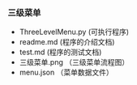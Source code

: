 ### 三级菜单
* ThreeLevelMenu.py (可执行程序)
* readme.md (程序的介绍文档)
* test.md (程序的测试文档)
* 三级菜单.png （三级菜单流程图）
* menu.json （菜单数据文件）